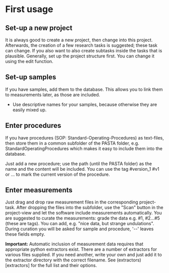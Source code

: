 # First usage

## Set-up a new project
It is always good to create a new project, then change into this project. Afterwards, the creation of a few research tasks is suggested; these task can change. If you also want to also create subtasks inside the tasks that is plausible. Generally, set up the project structure first. You can change it using the edit function.

## Set-up samples
If you have samples, add them to the database. This allows you to link  them to measurements later, as those are included.
- Use descriptive names for your samples, because otherwise they are easily mixed up.

## Enter procedures
If you have procedures (SOP: Standard-Operating-Procedures) as text-files, then store them in a common subfolder of the PASTA folder, e.g. StandardOperatingProcedures which makes it easy to include them into the database.

Just add a new procedure; use the path (until the PASTA folder) as the name and the content will be included. You can use the tag #version_1 #v1 or ... to mark the current version of the procedure.

## Enter measurements
Just drag and drop raw measurement files in the corresponding project-task.  After dropping the files into the subfolder, use the "Scan" button in the project-view and let the software include measurements automatically. You are suggested to curate the measurements: grade the data e.g. #1, #2...#5 (these are tags). You can add, e.g. "nice data, but strange undulations". During curation you will be asked for sample and procedure, '--' leaves these fields empty.

**Important:** Automatic inclusion of measurement data requires that appropriate python extractors exist. There are a number of extractors for various files supplied. If you need another, write your own and just add it to the extractor directory with the correct filename. See (extractors)[extractors] for the full list and their options.
